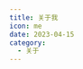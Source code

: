 ```yaml
---
title: 关于我
icon: me
date: 2023-04-15
category:
  - 关于
---
```



<!-- 站长职业是Web前端开发工程师，对以下技术有研究： -->

